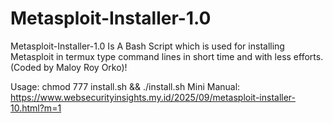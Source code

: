 # Metasploit-Installer-1.0
Metasploit-Installer-1.0 Is A Bash Script which is used for installing Metasploit in termux type command lines in short time and with less efforts. (Coded by Maloy Roy Orko)!

Usage: chmod 777 install.sh && ./install.sh
Mini Manual: https://www.websecurityinsights.my.id/2025/09/metasploit-installer-10.html?m=1
